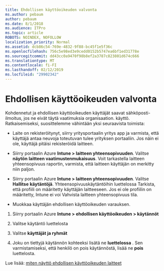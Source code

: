 ```yaml
---
title: Ehdollisen käyttöoikeuden valvonta
ms.author: pebaum
author: pebaum
ms.date: 8/1/2018
ms.audience: ITPro
ms.topic: article
ROBOTS: NOINDEX, NOFOLLOW
localization_priority: Normal
ms.assetid: dcb86c54-769e-4832-9f88-bc45f1e5f36c
ms.openlocfilehash: 756c5e98ed3e9cedd0152b5747ea6bf1ed31778e
ms.sourcegitcommit: dd43cc0a9470f98b8ef2a3787c823801d674c666
ms.translationtype: MT
ms.contentlocale: fi-FI
ms.lasthandoff: 02/12/2019
ms.locfileid: "29902342"
---
```

# <a name="monitoring-conditional-access"></a>Ehdollisen käyttöoikeuden valvonta

Kohdennetut ja ehdollisen käyttöoikeuden käyttäjät saavat sähköposti-ilmoitus, jos ne eivät täytä vaatimuksia organisaation. käyttö. Ratkaisemiseksi, suosittelemme vähintään yksi seuraavista toimista:
  
- Laite on rekisteröitynyt, siirry yritysportaalin yritys app ja varmista, että käyttäjä antaa neuvoja toteutuvan tulee yrityksen portaaliin. Jos näin ei ole, käyttäjä pitäisi rekisteröidä laitteen.
    
- Siirry portaalin Azure **Intune \> laitteen yhteensopivuuden**. Valitse **näytön** **laitteen vaatimustenmukaisuus**. Voit tarkastella laitteen yhteensopivuus raportin, varmista, että laitteen käyttäjän on merkitty niin paljon. 
    
- Siirry portaalin Azure **Intune \> laitteen yhteensopivuuden**. Valitse **Hallitse** **käytäntöjä**. Yhteensopivuuskäytäntöihin luettelossa Tarkista, että profiili on määritetty käyttäjän laitteeseen. Jos ei ole profiilin on määritetty, Intune ei voi Vahvista laitteen yhteensopivuus tila. 
    
- Muokkaa käyttäjän ehdollisen käyttöoikeuden varauksen.
    
1. Siirry portaalin Azure **Intune \> ehdollisen käyttöoikeuden \> käytännöt**
    
2. Valitse käytäntö luettelosta
    
3. Valitse **käyttäjät ja ryhmät**
    
4. Joku on tiettyjä käytännön kohteeksi lisätä ne **luettelossa** . Sen varmistamiseksi, että henkilö on pois käytännöstä, lisää ne **pois** luettelosta. 
    
Lue lisää: [miten näyttö ehdollisen käyttöoikeuden laitteet](https://docs.microsoft.com/intune/conditional-access-exchange-monitor)
  


